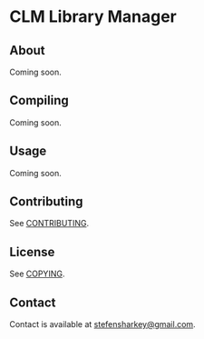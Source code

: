 # CLM Library Manager

## About

Coming soon.

## Compiling

Coming soon.

## Usage

Coming soon.

## Contributing

See [CONTRIBUTING](CONTRIBUTING).

## License

See [COPYING](COPYING).

## Contact

Contact is available at
[stefensharkey@gmail.com](mailto:stefensharkey@gmail.com).

